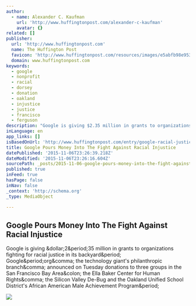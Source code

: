 ```yaml
---
author:
  - name: Alexander C. Kaufman
    url: 'http://www.huffingtonpost.com/alexander-c-kaufman'
    avatar: {}
related: []
publisher:
  url: 'http://www.huffingtonpost.com'
  name: The Huffington Post
  favicon: 'http://www.huffingtonpost.com/resources/images/e5abfb98e95306addaa35d01aad2c6f6-favicon.ico'
  domain: www.huffingtonpost.com
keywords:
  - google
  - nonprofit
  - racial
  - dorsey
  - donation
  - oakland
  - injustice
  - justice
  - francisco
  - ferguson
description: "Google is giving $2.35 million in grants to organizations fighting for racial justice in its backyard. Google.org, the technology giant's philanthropic branch, announced on Tuesday donations to three groups in the San Francisco Bay Area: the Ella Baker Center for Human Rights, the Silicon Valley De-Bug and the Oakland Unified School District's African American Male Achievement Program."
inLanguage: en
app_links: []
isBasedOnUrl: 'http://www.huffingtonpost.com/entry/google-racial-justice_563a510be4b0b24aee48767b?utm_hp_ref=business'
title: Google Pours Money Into The Fight Against Racial Injustice
datePublished: '2015-11-06T23:26:39.218Z'
dateModified: '2015-11-06T23:26:16.604Z'
sourcePath: _posts/2015-11-06-google-pours-money-into-the-fight-against-racial-injustice.md
published: true
inFeed: true
hasPage: false
inNav: false
_context: 'http://schema.org'
_type: MediaObject

---
```

<article style=""><h1>Google Pours Money Into The Fight Against Racial Injustice</h1><p>Google is giving &amp;dollar;2&amp;period;35 million in grants to organizations fighting for racial justice in its backyard&amp;period; Google&amp;period;org&amp;comma; the technology giant's philanthropic branch&amp;comma; announced on Tuesday donations to three groups in the San Francisco Bay Area&amp;colon; the Ella Baker Center for Human Rights&amp;comma; the Silicon Valley De-Bug and the Oakland Unified School District's African American Male Achievement Program&amp;period;</p><img src="http://img.huffingtonpost.com/asset/1200_630/563a5b2429000030004dc2d9.jpeg" /></article>